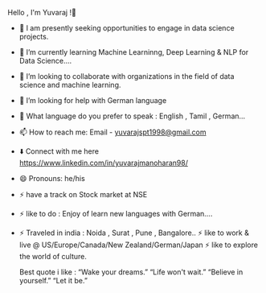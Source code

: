  Hello , I'm Yuvaraj !👋
- 🔭 I am presently seeking opportunities to engage in data science projects.
- 🌱 I’m currently learning Machine Learninng, Deep Learning & NLP for Data Science....
- 👯 I’m looking to collaborate with organizations in the field of data science and machine learning.
- 🤔 I’m looking for help with German language 
- 💬 What language do you prefer to speak : English , Tamil , German...
- 📫 How to reach me: Email - yuvarajspt1998@gmail.com
- ⬇️ Connect with me here https://www.linkedin.com/in/yuvarajmanoharan98/
- 😄 Pronouns: he/his
- ⚡ have a track on Stock market at NSE
- ⚡ like to do  : Enjoy of learn new languages with German....
- ⚡ Traveled in india : Noida , Surat , Pune , Bangalore..
  ⚡ like to work & live @ US/Europe/Canada/New Zealand/German/Japan 
  ⚡ like to explore the world of culture.
  
  Best quote i like  :  “Wake your dreams.” “Life won't wait.” “Believe in yourself.” “Let it be.”
  
  
